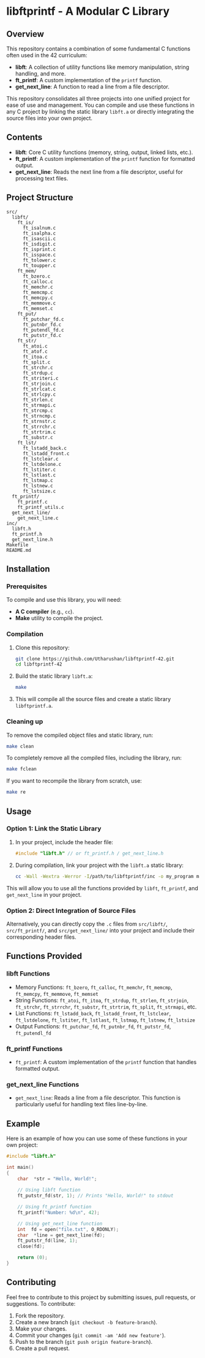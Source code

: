 # libftprintf - A Modular C Library

## Overview

This repository contains a combination of some fundamental C functions often used in the 42 curriculum:
- **libft**: A collection of utility functions like memory manipulation, string handling, and more.
- **ft_printf**: A custom implementation of the `printf` function.
- **get_next_line**: A function to read a line from a file descriptor.

This repository consolidates all three projects into one unified project for ease of use and management. You can compile and use these functions in any C project by linking the static library `libft.a` or directly integrating the source files into your own project.

## Contents

- **libft**: Core C utility functions (memory, string, output, linked lists, etc.).
- **ft_printf**: A custom implementation of the `printf` function for formatted output.
- **get_next_line**: Reads the next line from a file descriptor, useful for processing text files.

## Project Structure

```
src/
  libft/
    ft_is/
      ft_isalnum.c
      ft_isalpha.c
      ft_isascii.c
      ft_isdigit.c
      ft_isprint.c
      ft_isspace.c
      ft_tolower.c
      ft_toupper.c
    ft_mem/
      ft_bzero.c
      ft_calloc.c
      ft_memchr.c
      ft_memcmp.c
      ft_memcpy.c
      ft_memmove.c
      ft_memset.c
    ft_put/
      ft_putchar_fd.c
      ft_putnbr_fd.c
      ft_putendl_fd.c
      ft_putstr_fd.c
    ft_str/
      ft_atoi.c
      ft_atof.c
      ft_itoa.c
      ft_split.c
      ft_strchr.c
      ft_strdup.c
      ft_striteri.c
      ft_strjoin.c
      ft_strlcat.c
      ft_strlcpy.c
      ft_strlen.c
      ft_strmapi.c
      ft_strcmp.c
      ft_strncmp.c
      ft_strnstr.c
      ft_strrchr.c
      ft_strtrim.c
      ft_substr.c
    ft_lst/
      ft_lstadd_back.c
      ft_lstadd_front.c
      ft_lstclear.c
      ft_lstdelone.c
      ft_lstiter.c
      ft_lstlast.c
      ft_lstmap.c
      ft_lstnew.c
      ft_lstsize.c
  ft_printf/
    ft_printf.c
    ft_printf_utils.c
  get_next_line/
    get_next_line.c
inc/
  libft.h
  ft_printf.h
  get_next_line.h
Makefile
README.md
```

## Installation

### Prerequisites

To compile and use this library, you will need:
- **A C compiler** (e.g., `cc`).
- **Make** utility to compile the project.

### Compilation

1. Clone this repository:

    ```bash
    git clone https://github.com/Utharushan/libftprintf-42.git
    cd libftprintf-42
    ```

2. Build the static library `libft.a`:

    ```bash
    make
    ```

3. This will compile all the source files and create a static library `libftprintf.a`.

### Cleaning up

To remove the compiled object files and static library, run:

```bash
make clean
```

To completely remove all the compiled files, including the library, run:

```bash
make fclean
```

If you want to recompile the library from scratch, use:

```bash
make re
```

## Usage

### Option 1: Link the Static Library

1. In your project, include the header file:

    ```c
    #include "libft.h" // or ft_printf.h / get_next_line.h
    ```

2. During compilation, link your project with the `libft.a` static library:

    ```bash
    cc -Wall -Wextra -Werror -I/path/to/libftprintf/inc -o my_program my_program.c -L/path/to/libftprintf -lft
    ```

This will allow you to use all the functions provided by `libft`, `ft_printf`, and `get_next_line` in your project.

### Option 2: Direct Integration of Source Files

Alternatively, you can directly copy the `.c` files from `src/libft/`, `src/ft_printf/`, and `src/get_next_line/` into your project and include their corresponding header files.

## Functions Provided

### libft Functions

- Memory Functions: `ft_bzero`, `ft_calloc`, `ft_memchr`, `ft_memcmp`, `ft_memcpy`, `ft_memmove`, `ft_memset`
- String Functions: `ft_atoi`, `ft_itoa`, `ft_strdup`, `ft_strlen`, `ft_strjoin`, `ft_strchr`, `ft_strrchr`, `ft_substr`, `ft_strtrim`, `ft_split`, `ft_strmapi`, etc.
- List Functions: `ft_lstadd_back`, `ft_lstadd_front`, `ft_lstclear`, `ft_lstdelone`, `ft_lstiter`, `ft_lstlast`, `ft_lstmap`, `ft_lstnew`, `ft_lstsize`
- Output Functions: `ft_putchar_fd`, `ft_putnbr_fd`, `ft_putstr_fd`, `ft_putendl_fd`

### ft_printf Functions

- `ft_printf`: A custom implementation of the `printf` function that handles formatted output.

### get_next_line Functions

- `get_next_line`: Reads a line from a file descriptor. This function is particularly useful for handling text files line-by-line.

## Example

Here is an example of how you can use some of these functions in your own project:

```c
#include "libft.h"

int main()
{
    char  *str = "Hello, World!";
    
    // Using libft function
    ft_putstr_fd(str, 1); // Prints "Hello, World!" to stdout

    // Using ft_printf function
    ft_printf("Number: %d\n", 42);

    // Using get_next_line function
    int  fd = open("file.txt", O_RDONLY);
    char  *line = get_next_line(fd);
    ft_putstr_fd(line, 1);
    close(fd);

    return (0);
}
```

## Contributing

Feel free to contribute to this project by submitting issues, pull requests, or suggestions. To contribute:
1. Fork the repository.
2. Create a new branch (`git checkout -b feature-branch`).
3. Make your changes.
4. Commit your changes (`git commit -am 'Add new feature'`).
5. Push to the branch (`git push origin feature-branch`).
6. Create a pull request.
